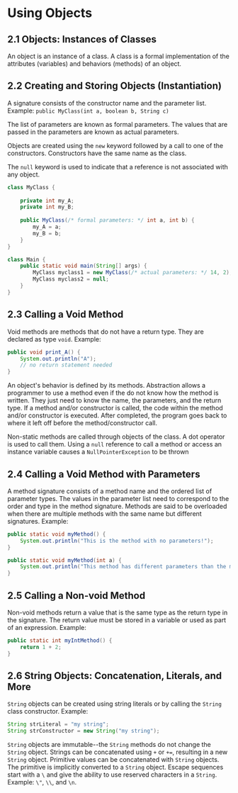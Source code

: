 # Using Objects

## 2.1 Objects: Instances of Classes

An object is an instance of a class. A class is a formal implementation of the attributes (variables) and behaviors (methods) of an object.

## 2.2 Creating and Storing Objects (Instantiation)

A signature consists of the constructor name and the parameter list. Example: `public MyClass(int a, boolean b, String c)`

The list of parameters are known as formal parameters. The values that are passed in the parameters are known as actual parameters. 

Objects are created using the `new` keyword followed by a call to one of the constructors. Constructors have the same name as the class.

The `null` keyword is used to indicate that a reference is not associated with any object.

```java
class MyClass {
    
    private int my_A;
    private int my_B;
    
    public MyClass(/* formal parameters: */ int a, int b) {
        my_A = a;
        my_B = b;
    }
}

class Main {
    public static void main(String[] args) {
        MyClass myclass1 = new MyClass(/* actual parameters: */ 14, 2);
        MyClass myclass2 = null;
    }
}
```

## 2.3 Calling a Void Method

Void methods are methods that do not have a return type. They are declared as type `void`. Example: 

```java
public void print_A() {
    System.out.println("A");
    // no return statement needed
}
```

An object's behavior is defined by its methods. Abstraction allows a programmer to use a method even if the do not know how the method is written. They just need to know the name, the parameters, and the return type. If a method and/or constructor is called, the code within the method and/or constructor is executed. After completed, the program goes back to where it left off before the method/constructor call.

Non-static methods are called through objects of the class. A dot operator is used to call them. Using a `null` reference to call a method or access an instance variable causes a `NullPointerException` to be thrown

## 2.4 Calling a Void Method with Parameters

A method signature consists of a method name and the ordered list of parameter types. The values in the parameter list need to correspond to the order and type in the method signature. Methods are said to be overloaded when there are multiple methods with the same name but different signatures. Example:

```java
public static void myMethod() {
    System.out.println("This is the method with no parameters!");
}

public static void myMethod(int a) {
    System.out.println("This method has different parameters than the method above! The parameter is: " + a);
}
```

## 2.5 Calling a Non-void Method

Non-void methods return a value that is the same type as the return type in the signature. The return value must be stored in a variable or used as part of an expression. Example:

```java
public static int myIntMethod() {
    return 1 + 2;
}
```

## 2.6 String Objects: Concatenation, Literals, and More

`String` objects can be created using string literals or by calling the `String` class constructor. Example:

```java
String strLiteral = "my string";
String strConstructor = new String("my string");
```

`String` objects are immutable--the `String` methods do not change the `String` object. Strings can be concatenated using `+` or `+=`, resulting in a new `String` object. Primitive values can be concatenated with `String` objects. The primitive is implicitly converted to a `String` object. Escape sequences start with a `\` and give the ability to use reserved characters in a `String`. Example: `\"`, `\\`, and `\n`.